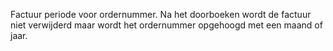 Factuur periode voor ordernummer. Na het doorboeken wordt de factuur niet verwijderd maar wordt het ordernummer opgehoogd met een maand of jaar.